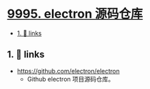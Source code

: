 # [9995. electron 源码仓库](https://github.com/Tdahuyou/electron/tree/main/9995.%20electron%20%E6%BA%90%E7%A0%81%E4%BB%93%E5%BA%93)

<!-- region:toc -->
- [1. 🔗 links](#1--links)
<!-- endregion:toc -->

## 1. 🔗 links

- https://github.com/electron/electron
  - Github electron 项目源码仓库。